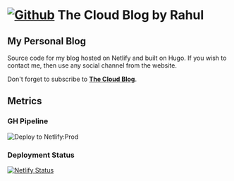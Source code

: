 # [![Github](https://github.frapsoft.com/social/github.png)](https://github.com/rahulrai-in/) The Cloud Blog by Rahul

## My Personal Blog

Source code for my blog hosted on Netlify and built on Hugo. If you wish to contact me, then use any social channel from the website.

Don't forget to subscribe to **[The Cloud Blog](https://thecloudblog.net)**.

## Metrics

### GH Pipeline

![Deploy to Netlify:Prod](https://github.com/rahulrai-in/thecloudblog_update/workflows/GH%20Deploy/badge.svg)

### Deployment Status

[![Netlify Status](https://api.netlify.com/api/v1/badges/a996429d-5415-4826-a879-185bfde5f09f/deploy-status)](https://app.netlify.com/sites/thecloudblog/deploys)
